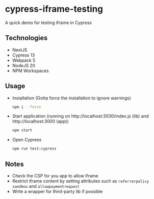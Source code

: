 # cypress-iframe-testing

A quick demo for testing iframe in Cypress

## Technologies

- NextJS
- Cypress 13
- Webpack 5
- NodeJS 20
- NPM Workspaces

## Usage

- Installation (Gotta force the installation to ignore warnings)

  ```sh
  npm i --force
  ```

- Start application (running on http://localhost:3030/index.js (lib) and http://localhost:3000 (app))

  ```sh
  npm start
  ```

- Open Cypress

  ```sh
  npm run test:cypress
  ```


## Notes

- Check the CSP for you app to allow iframe
- Restrict iframe content by setting attributes such as `referrerpolicy` `sandbox` and `allowpaymentrequest`
- Write a wrapper for third-party lib if possible

